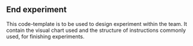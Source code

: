  ## End experiment
 
 This code-template is to be used to design experiment within the team. It contain the visual chart used and the structure of instructions commonly used, for finishing experiments.

